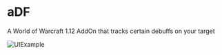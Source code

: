 # aDF
A World of Warcraft 1.12 AddOn that tracks certain debuffs on your target

![UIExample](https://i.imgur.com/ujrAYkr.png)
